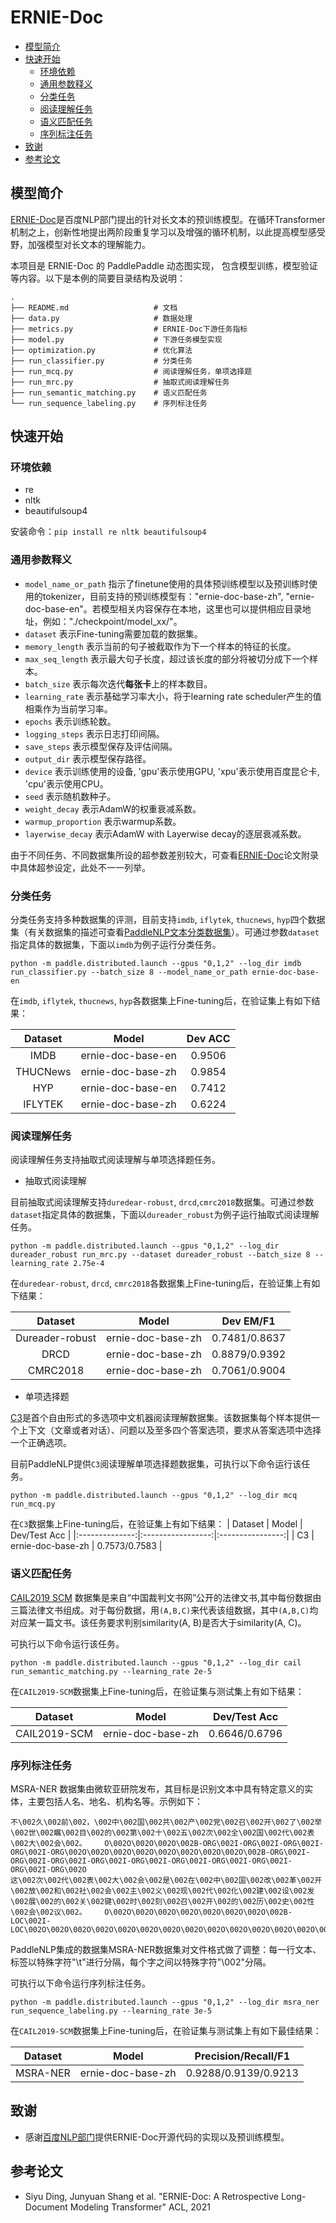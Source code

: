 # ERNIE-Doc

* [模型简介](#模型简介)
* [快速开始](#快速开始)
    * [环境依赖](#环境依赖)
    * [通用参数释义](#通用参数释义)
    * [分类任务](#分类任务)
    * [阅读理解任务](#阅读理解任务)
    * [语义匹配任务](#语义匹配任务)
    * [序列标注任务](#序列标注任务)
* [致谢](#致谢)
* [参考论文](#参考论文)

## 模型简介
[ERNIE-Doc](https://arxiv.org/abs/2012.15688)是百度NLP部门提出的针对长文本的预训练模型。在循环Transformer机制之上，创新性地提出两阶段重复学习以及增强的循环机制，以此提高模型感受野，加强模型对长文本的理解能力。

本项目是 ERNIE-Doc 的 PaddlePaddle 动态图实现， 包含模型训练，模型验证等内容。以下是本例的简要目录结构及说明：

```text
.
├── README.md                   # 文档
├── data.py                     # 数据处理
├── metrics.py                  # ERNIE-Doc下游任务指标
├── model.py                    # 下游任务模型实现
├── optimization.py             # 优化算法
├── run_classifier.py           # 分类任务
├── run_mcq.py                  # 阅读理解任务，单项选择题
├── run_mrc.py                  # 抽取式阅读理解任务
├── run_semantic_matching.py    # 语义匹配任务
└── run_sequence_labeling.py    # 序列标注任务

```

## 快速开始

### 环境依赖

- re
- nltk
- beautifulsoup4

安装命令：`pip install re nltk beautifulsoup4`

### 通用参数释义

- `model_name_or_path` 指示了finetune使用的具体预训练模型以及预训练时使用的tokenizer，目前支持的预训练模型有："ernie-doc-base-zh", "ernie-doc-base-en"。若模型相关内容保存在本地，这里也可以提供相应目录地址，例如："./checkpoint/model_xx/"。
- `dataset` 表示Fine-tuning需要加载的数据集。
- `memory_length` 表示当前的句子被截取作为下一个样本的特征的长度。
- `max_seq_length` 表示最大句子长度，超过该长度的部分将被切分成下一个样本。
- `batch_size` 表示每次迭代**每张卡**上的样本数目。
- `learning_rate` 表示基础学习率大小，将于learning rate scheduler产生的值相乘作为当前学习率。
- `epochs` 表示训练轮数。
- `logging_steps` 表示日志打印间隔。
- `save_steps` 表示模型保存及评估间隔。
- `output_dir` 表示模型保存路径。
- `device` 表示训练使用的设备, 'gpu'表示使用GPU, 'xpu'表示使用百度昆仑卡, 'cpu'表示使用CPU。
- `seed` 表示随机数种子。
- `weight_decay` 表示AdamW的权重衰减系数。
- `warmup_proportion` 表示warmup系数。
- `layerwise_decay` 表示AdamW with Layerwise decay的逐层衰减系数。

由于不同任务、不同数据集所设的超参数差别较大，可查看[ERNIE-Doc](https://arxiv.org/abs/2012.15688)论文附录中具体超参设定，此处不一一列举。

### 分类任务

分类任务支持多种数据集的评测，目前支持`imdb`, `iflytek`, `thucnews`, `hyp`四个数据集（有关数据集的描述可查看[PaddleNLP文本分类数据集](../../../docs/data_prepare/dataset_list.md)）。可通过参数`dataset`指定具体的数据集，下面以`imdb`为例子运行分类任务。

```shell
python -m paddle.distributed.launch --gpus "0,1,2" --log_dir imdb run_classifier.py --batch_size 8 --model_name_or_path ernie-doc-base-en

```

在`imdb`, `iflytek`, `thucnews`, `hyp`各数据集上Fine-tuning后，在验证集上有如下结果：

| Dataset   | Model             |      Dev ACC     |
|:---------:|:-----------------:|:----------------:|
| IMDB      | ernie-doc-base-en |      0.9506      |
| THUCNews  | ernie-doc-base-zh |      0.9854      |
| HYP       | ernie-doc-base-en |      0.7412      |
| IFLYTEK   | ernie-doc-base-zh |      0.6224      |


### 阅读理解任务

阅读理解任务支持抽取式阅读理解与单项选择题任务。

- 抽取式阅读理解

目前抽取式阅读理解支持`duredear-robust`, `drcd`,`cmrc2018`数据集。可通过参数`dataset`指定具体的数据集，下面以`dureader_robust`为例子运行抽取式阅读理解任务。

```shell
python -m paddle.distributed.launch --gpus "0,1,2" --log_dir dureader_robust run_mrc.py --dataset dureader_robust --batch_size 8 --learning_rate 2.75e-4
```

在`duredear-robust`, `drcd`, `cmrc2018`各数据集上Fine-tuning后，在验证集上有如下结果：

| Dataset        | Model             |      Dev EM/F1   |
|:--------------:|:-----------------:|:----------------:|
| Dureader-robust| ernie-doc-base-zh |  0.7481/0.8637   |
| DRCD           | ernie-doc-base-zh |  0.8879/0.9392   |
| CMRC2018       | ernie-doc-base-zh |  0.7061/0.9004   |


- 单项选择题

[C3](https://github.com/nlpdata/c3)是首个自由形式的多选项中文机器阅读理解数据集。该数据集每个样本提供一个上下文（文章或者对话）、问题以及至多四个答案选项，要求从答案选项中选择一个正确选项。

目前PaddleNLP提供`C3`阅读理解单项选择题数据集，可执行以下命令运行该任务。

```shell
python -m paddle.distributed.launch --gpus "0,1,2" --log_dir mcq run_mcq.py

```

在`C3`数据集上Fine-tuning后，在验证集上有如下结果：
| Dataset        | Model             |   Dev/Test Acc   |
|:--------------:|:-----------------:|:----------------:|
| C3             | ernie-doc-base-zh |  0.7573/0.7583   |


### 语义匹配任务

[CAIL2019 SCM](https://github.com/china-ai-law-challenge/CAIL2019/tree/master/scm) 数据集是来自“中国裁判文书网”公开的法律文书,其中每份数据由三篇法律文书组成。对于每份数据，用`(A,B,C)`来代表该组数据，其中`(A,B,C)`均对应某一篇文书。该任务要求判别similarity(A, B)是否大于similarity(A, C)。

可执行以下命令运行该任务。


```shell
python -m paddle.distributed.launch --gpus "0,1,2" --log_dir cail run_semantic_matching.py --learning_rate 2e-5
```

在`CAIL2019-SCM`数据集上Fine-tuning后，在验证集与测试集上有如下结果：

| Dataset        | Model             |   Dev/Test Acc   |
|:--------------:|:-----------------:|:----------------:|
| CAIL2019-SCM   | ernie-doc-base-zh |  0.6646/0.6796   |


### 序列标注任务


MSRA-NER 数据集由微软亚研院发布，其目标是识别文本中具有特定意义的实体，主要包括人名、地名、机构名等。示例如下：

```
不\002久\002前\002，\002中\002国\002共\002产\002党\002召\002开\002了\002举\002世\002瞩\002目\002的\002第\002十\002五\002次\002全\002国\002代\002表\002大\002会\002。    O\002O\002O\002O\002B-ORG\002I-ORG\002I-ORG\002I-ORG\002I-ORG\002O\002O\002O\002O\002O\002O\002O\002O\002B-ORG\002I-ORG\002I-ORG\002I-ORG\002I-ORG\002I-ORG\002I-ORG\002I-ORG\002I-ORG\002I-ORG\002O
这\002次\002代\002表\002大\002会\002是\002在\002中\002国\002改\002革\002开\002放\002和\002社\002会\002主\002义\002现\002代\002化\002建\002设\002发\002展\002的\002关\002键\002时\002刻\002召\002开\002的\002历\002史\002性\002会\002议\002。    O\002O\002O\002O\002O\002O\002O\002O\002B-LOC\002I-LOC\002O\002O\002O\002O\002O\002O\002O\002O\002O\002O\002O\002O\002O\002O\002O\002O\002O\002O\002O\002O\002O\002O\002O\002O\002O\002O\002O\002O\002O\002O
```

PaddleNLP集成的数据集MSRA-NER数据集对文件格式做了调整：每一行文本、标签以特殊字符"\t"进行分隔，每个字之间以特殊字符"\002"分隔。

可执行以下命令运行序列标注任务。


```shell
python -m paddle.distributed.launch --gpus "0,1,2" --log_dir msra_ner run_sequence_labeling.py --learning_rate 3e-5
```

在`CAIL2019-SCM`数据集上Fine-tuning后，在验证集与测试集上有如下最佳结果：

| Dataset        | Model             |   Precision/Recall/F1   |
|:--------------:|:-----------------:|:-----------------------:|
| MSRA-NER       | ernie-doc-base-zh |  0.9288/0.9139/0.9213   |


## 致谢
* 感谢[百度NLP部门](https://github.com/PaddlePaddle/ERNIE/tree/repro/ernie-doc)提供ERNIE-Doc开源代码的实现以及预训练模型。

## 参考论文

* Siyu Ding, Junyuan Shang et al. "ERNIE-Doc: A Retrospective Long-Document Modeling Transformer" ACL, 2021
